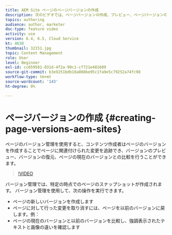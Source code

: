 ```yaml
---
title: AEM Site ページのページバージョンの作成
description: 次のビデオでは、ページバージョンの作成、プレビュー、ページバージョンの復元、現在のページバージョンと保存済みのページバージョンの比較の方法を強調します。
topics: authoring
audience: author, marketer
doc-type: feature video
activity: use
version: 6.4, 6.5, Cloud Service
kt: 4630
thumbnail: 32151.jpg
topic: Content Management
role: User
level: Beginner
exl-id: cc659581-031d-4f2a-90c1-cf721e481689
source-git-commit: b3e9251bdb18a008be95c1fa9e5c79252a74fc98
workflow-type: tm+mt
source-wordcount: '143'
ht-degree: 0%

---
```


# ページバージョンの作成 {#creating-page-versions-aem-sites}

ページのバージョン管理を使用すると、コンテンツ作成者はページのバージョンを作成することでページに関連付けられた変更を追跡でき、バージョンのプレビュー、バージョンの復元、ページの現在のバージョンとの比較を行うことができます。

>[!VIDEO](https://video.tv.adobe.com/v/32151?quality=12&learn=on)

バージョン管理では、特定の時点でのページのスナップショットが作成されます。 バージョン管理を使用して、次の操作を実行できます。
* ページの新しいバージョンを作成します
* ページに対して行った変更を取り消すには、ページを以前のバージョンに戻します。例：
* ページの現在のバージョンと以前のバージョンを比較し、強調表示されたテキストと画像の違いを確認します
